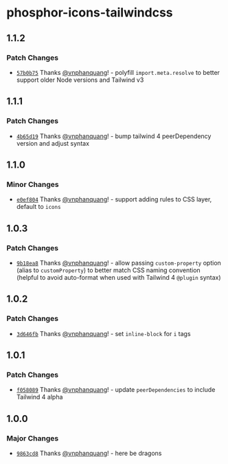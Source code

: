 # phosphor-icons-tailwindcss

## 1.1.2

### Patch Changes

- [`57b0b75`](https://github.com/vnphanquang/phosphor-icons-tailwindcss/commit/57b0b754eefde45876af22c90f92eb448cc2e890) Thanks [@vnphanquang](https://github.com/vnphanquang)! - polyfill `import.meta.resolve` to better support older Node versions and Tailwind v3

## 1.1.1

### Patch Changes

- [`4b65d19`](https://github.com/vnphanquang/phosphor-icons-tailwindcss/commit/4b65d197b5db5070674a763de566773cc9426b30) Thanks [@vnphanquang](https://github.com/vnphanquang)! - bump tailwind 4 peerDependency version and adjust syntax

## 1.1.0

### Minor Changes

- [`e0ef804`](https://github.com/vnphanquang/phosphor-icons-tailwindcss/commit/e0ef80460827064e95c30f06149ab380b8f994d1) Thanks [@vnphanquang](https://github.com/vnphanquang)! - support adding rules to CSS layer, default to `icons`

## 1.0.3

### Patch Changes

- [`9b18ea8`](https://github.com/vnphanquang/phosphor-icons-tailwindcss/commit/9b18ea8a3ba29a9bc57405ee156aa19042746c00) Thanks [@vnphanquang](https://github.com/vnphanquang)! - allow passing `custom-property` option (alias to `customProperty`) to better match CSS naming
  convention (helpful to avoid auto-format when used with Tailwind 4 `@plugin` syntax)

## 1.0.2

### Patch Changes

- [`3d646fb`](https://github.com/vnphanquang/phosphor-icons-tailwindcss/commit/3d646fb4d040bf6feaa37e18d4721994e6c62e2b) Thanks [@vnphanquang](https://github.com/vnphanquang)! - set `inline-block` for `i` tags

## 1.0.1

### Patch Changes

- [`f058089`](https://github.com/vnphanquang/phosphor-icons-tailwindcss/commit/f058089a4b0f1012efe7f635227249e75291b2f1) Thanks [@vnphanquang](https://github.com/vnphanquang)! - update `peerDependencies` to include Tailwind 4 alpha

## 1.0.0

### Major Changes

- [`9863cd8`](https://github.com/vnphanquang/phosphor-icons-tailwindcss/commit/9863cd8ed830df12bfe66d4b3e96b166598979ad) Thanks [@vnphanquang](https://github.com/vnphanquang)! - here be dragons
